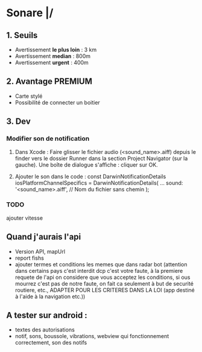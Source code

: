 # Sonare \|/

## 1. Seuils

- Avertissement **le plus loin** : 3 km
- Avertissement **median** : 800m
- Avertissement **urgent** : 400m

## 2. Avantage PREMIUM

- Carte stylé
- Possibilité de connecter un boitier

## 3. Dev

### Modifier son de notification

1. Dans Xcode :
Faire glisser le fichier audio (<sound_name>.aiff) depuis le finder vers le dossier Runner dans la section Project Navigator (sur la gauche).
Une boîte de dialogue s'affiche : cliquer sur OK.

2. Ajouter le son dans le code :
const DarwinNotificationDetails iosPlatformChannelSpecifics =
  DarwinNotificationDetails(
  ...
  sound: '<sound_name>.aiff', // Nom du fichier sans chemin
);


### TODO

ajouter vitesse


## Quand j'aurais l'api
- Version API, mapUrl
- report fishs
- ajouter termes et conditions les memes que dans radar bot (attention dans certains pays c'est interdit dcp c'est votre faute, à la premiere requete de l'api on considere que vous acceptez les conditions, si ous mourrez c'est pas de notre faute, on fait ca seulement à but de securité routiere, etc., ADAPTER POUR LES CRITERES DANS LA LOI (app destiné à l'aide à la navigation etc.))


## A tester sur android :
- textes des autorisations
- notif, sons, boussole, vibrations, webview qui fonctionnement correctement, son des notifs


